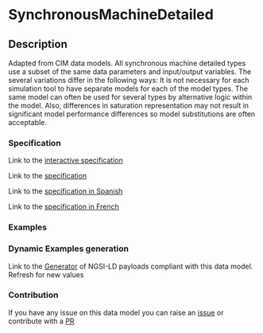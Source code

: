 # SynchronousMachineDetailed

## Description 

Adapted from CIM data models. All synchronous machine detailed types use a subset of the same data parameters and input/output variables.   The several variations differ in the following ways:   It is not necessary for each simulation tool to have separate models for each of the model types.  The same model can often be used for several types by alternative logic within the model.  Also, differences in saturation representation may not result in significant model performance differences so model substitutions are often acceptable.
### Specification

Link to the [interactive specification](https://swagger.lab.fiware.org/?url=https://smart-data-models.github.io/dataModel.EnergyCIM/SynchronousMachineDetailed/swagger.yaml)

Link to the [specification](https://smart-data-models.github.io/dataModel.EnergyCIM/SynchronousMachineDetailed/doc/spec.md)

Link to the [specification in Spanish](https://smart-data-models.github.io/dataModel.EnergyCIM/SynchronousMachineDetailed/doc/spec_ES.md)

Link to the [specification in French](https://smart-data-models.github.io/dataModel.EnergyCIM/SynchronousMachineDetailed/doc/spec_FR.md)
### Examples
### Dynamic Examples generation

Link to the [Generator](https://smartdatamodels.org/extra/ngsi-ld_generator_v0.91.php?schemaUrl=https://raw.githubusercontent.com/smart-data-models/dataModel.EnergyCIM/master/SynchronousMachineDetailed/schema.json&email=info@smartdatamodels.org) of NGSI-LD payloads compliant with this data model. Refresh for new values
### Contribution

 If you have any issue on this data model you can raise an [issue](https://github.com/smart-data-models/dataModel.EnergyCIM/issues)  or contribute with a [PR](https://github.com/smart-data-models/dataModel.EnergyCIM/pulls)